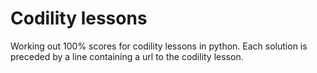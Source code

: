 Codility lessons
================

Working out 100% scores for codility lessons in python.   Each solution is preceded by a line containing a url to the codility lesson.
